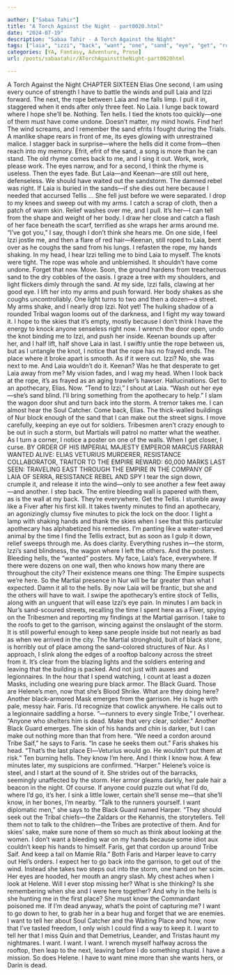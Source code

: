 ```yaml
---

author: ["Sabaa Tahir"]
title: "A Torch Against the Night - part0020.html"
date: "2024-07-19"
description: "Sabaa Tahir - A Torch Against the Night"
tags: ["laia", "izzi", "back", "want", "one", "sand", "eye", "get", "rope", "hell", "hand", "storm", "come", "think", "place", "apothecary", "know", "black", "faris", "elia", "knot", "find", "tellis", "arm", "tell"]
categories: [YA, Fantasy, Adventure, Prose]
url: /posts/sabaatahir/ATorchAgainsttheNight-part0020html

---
```



A Torch Against the Night
CHAPTER SIXTEEN
Elias
One second, I am using every ounce of strength I have to battle the winds and pull Laia and Izzi forward.
The next, the rope between Laia and me falls limp. I pull it in, staggered when it ends after only three feet. No Laia.
I lunge back toward where I hope she’ll be. Nothing. Ten hells. I tied the knots too quickly—one of them must have come undone. Doesn’t matter, my mind howls. Find her!
The wind screams, and I remember the sand efrits I fought during the Trials. A manlike shape rears in front of me, its eyes glowing with unrestrained malice. I stagger back in surprise—where the hells did it come from—then reach into my memory. Efrit, efrit of the sand, a song is more than he can stand. The old rhyme comes back to me, and I sing it out. Work, work, please work. The eyes narrow, and for a second, I think the rhyme is useless. Then the eyes fade.
But Laia—and Keenan—are still out here, defenseless. We should have waited out the sandstorm. The damned rebel was right. If Laia is buried in the sands—if she dies out here because I needed that accursed Tellis …
She fell just before we were separated. I drop to my knees and sweep out with my arms. I catch a scrap of cloth, then a patch of warm skin. Relief washes over me, and I pull. It’s her—I can tell from the shape and weight of her body. I draw her close and catch a flash of her face beneath the scarf, terrified as she wraps her arms around me.
“I’ve got you,” I say, though I don’t think she hears me. On one side, I feel Izzi jostle me, and then a flare of red hair—Keenan, still roped to Laia, bent over as he coughs the sand from his lungs.
I refasten the rope, my hands shaking. In my head, I hear Izzi telling me to bind Laia to myself. The knots were tight. The rope was whole and unblemished. It shouldn’t have come undone.
Forget that now. Move.
Soon, the ground hardens from treacherous sand to the dry cobbles of the oasis. I graze a tree with my shoulders, and light flickers dimly through the sand. At my side, Izzi falls, clawing at her good eye. I lift her into my arms and push forward. Her body shakes as she coughs uncontrollably.
One light turns to two and then a dozen—a street. My arms shake, and I nearly drop Izzi. Not yet!
The hulking shadow of a rounded Tribal wagon looms out of the darkness, and I fight my way toward it. I hope to the skies that it’s empty, mostly because I don’t think I have the energy to knock anyone senseless right now.
I wrench the door open, undo the knot binding me to Izzi, and push her inside. Keenan bounds up after her, and I half lift, half shove Laia in last. I swiftly untie the rope between us, but as I untangle the knot, I notice that the rope has no frayed ends. The place where it broke apart is smooth.
As if it were cut.
Izzi? No, she was next to me. And Laia wouldn’t do it. Keenan? Was he that desperate to get Laia away from me? My vision fades, and I wag my head. When I look back at the rope, it’s as frayed as an aging trawler’s hawser.
Hallucinations. Get to an apothecary, Elias. Now.
“Tend to Izzi,” I shout at Laia. “Wash out her eye—she’s sand blind. I’ll bring something from the apothecary to help.”
I slam the wagon door shut and turn back into the storm. A tremor takes me. I can almost hear the Soul Catcher. Come back, Elias.
The thick-walled buildings of Nur block enough of the sand that I can make out the street signs. I move carefully, keeping an eye out for soldiers. Tribesmen aren’t crazy enough to be out in such a storm, but Martials will patrol no matter what the weather.
As I turn a corner, I notice a poster on one of the walls. When I get closer, I curse.
BY ORDER OF HIS IMPERIAL MAJESTY
EMPEROR MARCUS FARRAR
WANTED ALIVE:
ELIAS VETURIUS 
MURDERER, RESISTANCE COLLABORATOR,
TRAITOR TO THE EMPIRE 
REWARD: 60,000 MARKS
LAST SEEN: 
TRAVELING EAST THROUGH THE EMPIRE 
IN THE COMPANY OF LAIA OF SERRA, 
RESISTANCE REBEL AND SPY
I tear the sign down, crumple it, and release it into the wind—only to see another a few feet away—and another. I step back. The entire bleeding wall is papered with them, as is the wall at my back. They’re everywhere.
Get the Tellis.
I stumble away like a Fiver after his first kill. It takes twenty minutes to find an apothecary, an agonizingly clumsy five minutes to pick the lock on the door. I light a lamp with shaking hands and thank the skies when I see that this particular apothecary has alphabetized his remedies. I’m panting like a water-starved animal by the time I find the Tellis extract, but as soon as I gulp it down, relief sweeps through me.
As does clarity. Everything rushes in—the storm, Izzi’s sand blindness, the wagon where I left the others. And the posters. Bleeding hells, the “wanted” posters. My face, Laia’s face, everywhere. If there were dozens on one wall, then who knows how many there are throughout the city?
Their existence means one thing: The Empire suspects we’re here. So the Martial presence in Nur will be far greater than what I expected. Damn it all to the hells.
By now Laia will be frantic, but she and the others will have to wait. I swipe the apothecary’s entire stock of Tellis, along with an unguent that will ease Izzi’s eye pain. In minutes I am back in Nur’s sand-scoured streets, recalling the time I spent here as a Fiver, spying on the Tribesmen and reporting my findings at the Martial garrison.
I take to the roofs to get to the garrison, wincing against the onslaught of the storm. It is still powerful enough to keep sane people inside but not nearly as bad as when we arrived in the city.
The Martial stronghold, built of black stone, is horribly out of place among the sand-colored structures of Nur. As I approach, I slink along the edges of a rooftop balcony across the street from it.
It’s clear from the blazing lights and the soldiers entering and leaving that the building is packed. And not just with auxes and legionnaires. In the hour that I spend watching, I count at least a dozen Masks, including one wearing pure black armor.
The Black Guard. Those are Helene’s men, now that she’s Blood Shrike. What are they doing here?
Another black-armored Mask emerges from the garrison. He is huge with pale, messy hair. Faris. I’d recognize that cowlick anywhere.
He calls out to a legionnaire saddling a horse.
“—runners to every single Tribe,” I overhear. “Anyone who shelters him is dead. Make that very clear, soldier.”
Another Black Guard emerges. The skin of his hands and chin is darker, but I can make out nothing more than that from here. “We need a cordon around Tribe Saif,” he says to Faris. “In case he seeks them out.”
Faris shakes his head. “That’s the last place El—Veturius would go. He wouldn’t put them at risk.”
Ten burning hells. They know I’m here. And I think I know how. A few minutes later, my suspicions are confirmed.
“Harper.” Helene’s voice is steel, and I start at the sound of it. She strides out of the barracks, seemingly unaffected by the storm. Her armor gleams darkly, her pale hair a beacon in the night. Of course. If anyone could puzzle out what I’d do, where I’d go, it’s her.
I sink a little lower, certain she’ll sense me—that she’ll know, in her bones, I’m nearby.
“Talk to the runners yourself. I want diplomatic men,” she says to the Black Guard named Harper. “They should seek out the Tribal chiefs—the Zaldars or the Kehannis, the storytellers. Tell them not to talk to the children—the Tribes are protective of them. And for skies’ sake, make sure none of them so much as think about looking at the women. I don’t want a bleeding war on my hands because some idiot aux couldn’t keep his hands to himself. Faris, get that cordon up around Tribe Saif. And keep a tail on Mamie Rila.”
Both Faris and Harper leave to carry out Hel’s orders. I expect her to go back into the garrison, to get out of the wind. Instead she takes two steps out into the storm, one hand on her scim. Her eyes are hooded, her mouth an angry slash. 
My chest aches when I look at Helene. Will I ever stop missing her? What is she thinking? Is she remembering when she and I were here together? And why in the hells is she hunting me in the first place? She must know the Commandant poisoned me. If I’m dead anyway, what’s the point of capturing me?
I want to go down to her, to grab her in a bear hug and forget that we are enemies. I want to tell her about Soul Catcher and the Waiting Place and how, now that I’ve tasted freedom, I only wish I could find a way to keep it. I want to tell her that I miss Quin and that Demetrius, Leander, and Tristas haunt my nightmares.
I want. I want. I want.
I wrench myself halfway across the rooftop, then leap to the next, leaving before I do something stupid. I have a mission. So does Helene. I have to want mine more than she wants hers, or Darin is dead.
